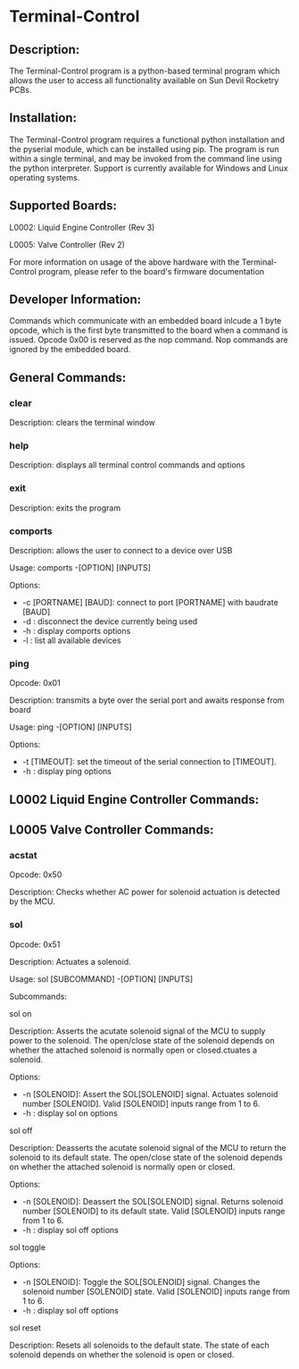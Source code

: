 <h1> Terminal-Control</h1>

<h2>Description:</h2> 

<p>The Terminal-Control program is a python-based terminal program which allows
the user to access all functionality available on Sun Devil Rocketry PCBs.</p>

<h2>Installation:</h2>
<p>The Terminal-Control program requires a functional python installation and the
pyserial module, which can be installed using pip. The program is run within a single 
terminal, and may be invoked from the command line using the python interpreter. Support is
currently available for Windows and Linux operating systems. </p>

<h2>Supported Boards:</h2>
<p>
L0002: Liquid Engine Controller (Rev 3)

L0005: Valve Controller (Rev 2)

</p>
<p>For more information on usage of the above hardware with the Terminal-Control program, please
refer to the board's firmware documentation </p>

<h2>Developer Information:</h2>
<p>Commands which communicate with an embedded board inlcude a 1 byte opcode, which is the first byte
   transmitted to the board when a command is issued. Opcode 0x00 is reserved as the nop command. Nop commands 
   are ignored by the embedded board.</p>

<h2>General Commands:</h2>

<h3>clear</h3>
<p>Description: clears the terminal window</p>

<h3>help</h3>
<p>Description: displays all terminal control commands and options</p>

<h3>exit</h3>
<p>Description: exits the program</p>

<h3>comports</h3>
<p>Description: allows the user to connect to a device over USB</p>
<p>Usage: comports -[OPTION] [INPUTS]</p>
<p>Options: 
<ul>
    <li> -c [PORTNAME] [BAUD]: connect to port [PORTNAME] with baudrate [BAUD] </li> 
    <li> -d : disconnect the device currently being used </li>
    <li> -h : display comports options</li>
    <li> -l : list all available devices</li>
</ul>
</p>

<h3>ping</h3>
<p>Opcode: 0x01</p>
<p>Description: transmits a byte over the serial port and awaits response from board</p>
<p>Usage: ping -[OPTION] [INPUTS]</p>
<p>Options:
    <ul>
        <li> -t [TIMEOUT]: set the timeout of the serial connection to [TIMEOUT].</li>
	<li> -h : display ping options </li>
    </ul>
</p>

<h2> L0002 Liquid Engine Controller Commands: </h2>
<h2> L0005 Valve Controller Commands: </h2>

<h3>acstat</h3>
<p>Opcode: 0x50</p>
<p>Description: Checks whether AC power for solenoid actuation is detected by the MCU. </p>

<h3>sol</h3>
<p>Opcode: 0x51</p>
<p>Description: Actuates a solenoid. </p>
<p>Usage: sol [SUBCOMMAND] -[OPTION] [INPUTS]</p>
<p>Subcommands: </p>
<p>sol on </p>
<p>Description: Asserts the acutate solenoid signal of the MCU to supply power to the solenoid. The open/close state of the solenoid depends on whether the attached solenoid is normally open or closed.ctuates a solenoid. </p>
<p>Options:
    <ul>
        <li> -n [SOLENOID]: Assert the SOL[SOLENOID] signal. Actuates solenoid number [SOLENOID]. Valid [SOLENOID]
             inputs range from 1 to 6.</li>
	<li> -h : display sol on options </li>
    </ul>
</p>
<p>sol off </p>
<p>Description: Deasserts the acutate solenoid signal of the MCU to return the solenoid to its default state. The open/close state of the solenoid depends on whether the attached solenoid is normally open or closed. </p>
<p>Options:
    <ul>
        <li> -n [SOLENOID]: Deassert the SOL[SOLENOID] signal. Returns solenoid number [SOLENOID] to its default state. Valid [SOLENOID]
             inputs range from 1 to 6.</li>
	<li> -h : display sol off options </li>
    </ul>
</p>
<p>sol toggle</p>
<p>Options:
    <ul>
        <li> -n [SOLENOID]: Toggle the SOL[SOLENOID] signal. Changes the solenoid number [SOLENOID] state. Valid [SOLENOID] inputs range from 1 to 6.</li>
	<li> -h : display sol off options </li>
    </ul>
</p>
<p>sol reset</p>
<p>Description: Resets all solenoids to the default state. The state of each solenoid depends on whether the solenoid is open or closed.</p>
